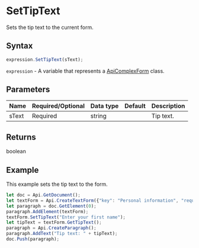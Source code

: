# SetTipText

Sets the tip text to the current form.

## Syntax

```javascript
expression.SetTipText(sText);
```

`expression` - A variable that represents a [ApiComplexForm](../ApiComplexForm.md) class.

## Parameters

| **Name** | **Required/Optional** | **Data type** | **Default** | **Description** |
| ------------- | ------------- | ------------- | ------------- | ------------- |
| sText | Required | string |  | Tip text. |

## Returns

boolean

## Example

This example sets the tip text to the form.

```javascript editor-
let doc = Api.GetDocument();
let textForm = Api.CreateTextForm({"key": "Personal information", "required": true, "placeholder": "First name", "comb": true, "maxCharacters": 10, "cellWidth": 3, "multiLine": false, "autoFit": false});
let paragraph = doc.GetElement(0);
paragraph.AddElement(textForm);
textForm.SetTipText("Enter your first name");
let tipText = textForm.GetTipText();
paragraph = Api.CreateParagraph();
paragraph.AddText("Tip text: " + tipText);
doc.Push(paragraph);
```
